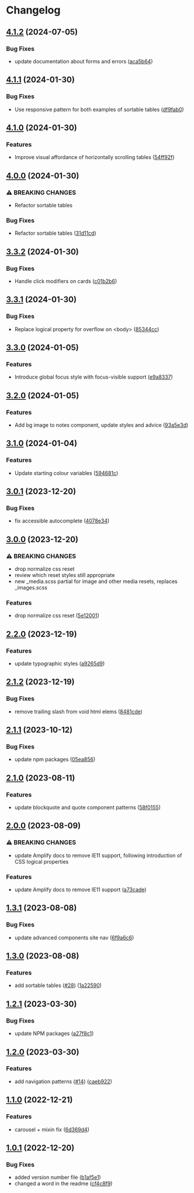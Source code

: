 # Changelog

## [4.1.2](https://github.com/studio24/amplify/compare/v4.1.1...v4.1.2) (2024-07-05)


### Bug Fixes

* update documentation about forms and errors ([aca5b64](https://github.com/studio24/amplify/commit/aca5b6495d32c69f19e289d5f0ff3d3e618cf5f2))

## [4.1.1](https://github.com/studio24/amplify/compare/v4.1.0...v4.1.1) (2024-01-30)


### Bug Fixes

* Use responsive pattern for both examples of sortable tables ([df9fab0](https://github.com/studio24/amplify/commit/df9fab0c2c4ca7d5da73b73d2c252e26573fb676))

## [4.1.0](https://github.com/studio24/amplify/compare/v4.0.0...v4.1.0) (2024-01-30)


### Features

* Improve visual affordance of horizontally scrolling tables ([54ff92f](https://github.com/studio24/amplify/commit/54ff92fd1798bc3ffaa945dd7326378a023018f1))

## [4.0.0](https://github.com/studio24/amplify/compare/v3.3.2...v4.0.0) (2024-01-30)


### ⚠ BREAKING CHANGES

* Refactor sortable tables

### Bug Fixes

* Refactor sortable tables ([31d11cd](https://github.com/studio24/amplify/commit/31d11cd5aa68a595f44000e69985e00e54b1dd55))

## [3.3.2](https://github.com/studio24/amplify/compare/v3.3.1...v3.3.2) (2024-01-30)


### Bug Fixes

* Handle click modifiers on cards ([c01b2b6](https://github.com/studio24/amplify/commit/c01b2b60ad1245ba9a825bf1d93802e82bf74c95))

## [3.3.1](https://github.com/studio24/amplify/compare/v3.3.0...v3.3.1) (2024-01-30)


### Bug Fixes

* Replace logical property for overflow on &lt;body&gt; ([85344cc](https://github.com/studio24/amplify/commit/85344cca62c267837c8c49ec73a9e0b8dea810c0))

## [3.3.0](https://github.com/studio24/amplify/compare/v3.2.0...v3.3.0) (2024-01-05)


### Features

* Introduce global focus style with focus-visible support ([e9a8337](https://github.com/studio24/amplify/commit/e9a8337919bf99fd9fd1e2bf91d9ecaddf904700))

## [3.2.0](https://github.com/studio24/amplify/compare/v3.1.0...v3.2.0) (2024-01-05)


### Features

* Add bg image to notes component, update styles and advice ([93a5e3d](https://github.com/studio24/amplify/commit/93a5e3d444c2da3bf02163b114bce0bbba298e46))

## [3.1.0](https://github.com/studio24/amplify/compare/v3.0.1...v3.1.0) (2024-01-04)


### Features

* Update starting colour variables ([594681c](https://github.com/studio24/amplify/commit/594681c1567952562fe7163e8eb8ae454f532c48))

## [3.0.1](https://github.com/studio24/amplify/compare/v3.0.0...v3.0.1) (2023-12-20)


### Bug Fixes

* fix accessible autocomplete ([4078e34](https://github.com/studio24/amplify/commit/4078e3466b06956e9100c947042796a8c66af797))

## [3.0.0](https://github.com/studio24/amplify/compare/v2.2.0...v3.0.0) (2023-12-20)


### ⚠ BREAKING CHANGES

* drop normalize css reset
* review which reset styles still appropriate
* new _media.scss partial for image and other media resets, replaces _images.scss

### Features

* drop normalize css reset ([5e12001](https://github.com/studio24/amplify/commit/5e12001828509943190695439bd1cbfd796e1227))

## [2.2.0](https://github.com/studio24/amplify/compare/v2.1.2...v2.2.0) (2023-12-19)


### Features

* update typographic styles ([a9265d9](https://github.com/studio24/amplify/commit/a9265d9a7de061ba1d8efb0ec827ff8813c1fd59))

## [2.1.2](https://github.com/studio24/amplify/compare/v2.1.1...v2.1.2) (2023-12-19)


### Bug Fixes

* remove trailing slash from void html elems ([8481cde](https://github.com/studio24/amplify/commit/8481cde16eb2878bf73ab2098f52e210bb9227cc))

## [2.1.1](https://github.com/studio24/amplify/compare/v2.1.0...v2.1.1) (2023-10-12)


### Bug Fixes

* update npm packages ([05ea856](https://github.com/studio24/amplify/commit/05ea85611780b52689497bbe8ae630754f4010db))

## [2.1.0](https://github.com/studio24/amplify/compare/v2.0.0...v2.1.0) (2023-08-11)


### Features

* update blockquote and quote component patterns ([58f0155](https://github.com/studio24/amplify/commit/58f01557158fb4bcdaa0bce4a09ac1ac3bd6b4bd))

## [2.0.0](https://github.com/studio24/amplify/compare/v1.3.1...v2.0.0) (2023-08-09)


### ⚠ BREAKING CHANGES

* update Amplify docs to remove IE11 support, following introduction of CSS logical properties

### Features

* update Amplify docs to remove IE11 support ([a73cade](https://github.com/studio24/amplify/commit/a73cade8599420e30d983c578030f213bb4aa3ea))

## [1.3.1](https://github.com/studio24/amplify/compare/v1.3.0...v1.3.1) (2023-08-08)


### Bug Fixes

* update advanced components site nav ([6f9a6c6](https://github.com/studio24/amplify/commit/6f9a6c697f7d6f2415f16233ca9fbd8d8104fab2))

## [1.3.0](https://github.com/studio24/amplify/compare/v1.2.1...v1.3.0) (2023-08-08)


### Features

* add sortable tables ([#28](https://github.com/studio24/amplify/issues/28)) ([1a22590](https://github.com/studio24/amplify/commit/1a22590f6adfcd880eb043cf544d9ea641305de0))

## [1.2.1](https://github.com/studio24/amplify/compare/v1.2.0...v1.2.1) (2023-03-30)


### Bug Fixes

* update NPM packages ([a27f8c1](https://github.com/studio24/amplify/commit/a27f8c1819a405a2551c13c1bba462b4b6148873))

## [1.2.0](https://github.com/studio24/amplify/compare/v1.1.0...v1.2.0) (2023-03-30)


### Features

* add navigation patterns ([#14](https://github.com/studio24/amplify/issues/14)) ([caeb922](https://github.com/studio24/amplify/commit/caeb922277c29b82c036f058a74c67e074c22606))

## [1.1.0](https://github.com/studio24/amplify/compare/v1.0.1...v1.1.0) (2022-12-21)


### Features

* carousel + mixin fix ([6d369d4](https://github.com/studio24/amplify/commit/6d369d4031b694cddde061021f6aeaafac9729f7))

## [1.0.1](https://github.com/studio24/amplify/compare/v1.0.0...v1.0.1) (2022-12-20)


### Bug Fixes

* added version number file ([b1af5e1](https://github.com/studio24/amplify/commit/b1af5e1fab59066d7069839e552ac253b4740968))
* changed a word in the readme ([cf4c8f9](https://github.com/studio24/amplify/commit/cf4c8f9e3af45fe380f78a2a04ec8812a9ed73c4))
